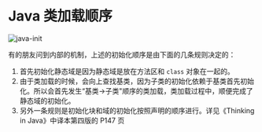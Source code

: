 # Java 类加载顺序

<!-- ![加载顺序](../assets/java-init-order.jpg) -->
![java-init][java-init]

有的朋友问到内部的机制，上述的初始化顺序是由下面的几条规则决定的：

  1. 首先初始化静态域是因为静态域是放在方法区和 `class` 对象在一起的。
  2. 由于类加载的时候，会向上查找基类，因为子类的初始化依赖于基类首先初始化。所以会首先发生“基类->子类"顺序的类加载，类加载过程中，顺便完成了静态域的初始化。
  3. 另外一条规则是初始化块和域的初始化按照声明的顺序进行。详见《Thinking in Java》中译本第四版的 P147 页

[java-init]: http://ww1.sinaimg.cn/large/ac1cf9b4gy1g0drp8ipmmj20hz0jbdgw.jpg